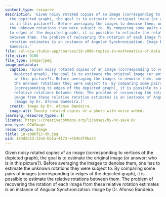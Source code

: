 ```yaml
---
content_type: resource
description: 'Given noisy rotated copies of an image (corresponding to vertices of
  the depicted graph), the goal is to estimate the original image (or answer: who
  is in this picture?). Before averaging the images to denoise them, one has to estimate
  the unknown rotations they were subject to. By comparing some pairs of images (corresponding
  to edges of the depicted graph), it is possible to estimate the relative rotations
  between them. The problem of recovering the rotation of each image from these relative
  rotation estimates is an instance of Angular Synchronization. Image by Dr. Afonso
  Bandeira.'
file: /ol-ocw-studio-app/courses/18-s096-topics-in-mathematics-of-data-science-fall-2015/184d2d2322ebbb1a4173e454bdf9ba73_18-s096f15-th.jpg
file_size: 9106
file_type: image/jpeg
image_metadata:
  caption: 'Given noisy rotated copies of an image (corresponding to vertices of the
    depicted graph), the goal is to estimate the original image (or answer: Who is
    in this picture?). Before averaging the images to denoise them, one has to estimate
    the unknown rotations they were subject to. By comparing some pairs of images
    (corresponding to edges of the depicted graph), it is possible to estimate the
    relative rotations between them. The problem of recovering the rotation of each
    image from these relative rotation estimates is an instance of Angular Synchronization.
    (Image by Dr. Afonso Bandeira.)'
  credit: Image by Dr. Afonso Bandeira.
  image-alt: Twenty rotated copies of a photo with noise added.
learning_resource_types: []
license: https://creativecommons.org/licenses/by-nc-sa/4.0/
ocw_type: OCWImage
resourcetype: Image
title: 18-s096f15-th.jpg
uid: 184d2d23-22eb-bb1a-4173-e454bdf9ba73
---
```

Given noisy rotated copies of an image (corresponding to vertices of the depicted graph), the goal is to estimate the original image (or answer: who is in this picture?). Before averaging the images to denoise them, one has to estimate the unknown rotations they were subject to. By comparing some pairs of images (corresponding to edges of the depicted graph), it is possible to estimate the relative rotations between them. The problem of recovering the rotation of each image from these relative rotation estimates is an instance of Angular Synchronization. Image by Dr. Afonso Bandeira.